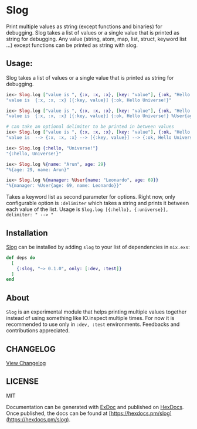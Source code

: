 # Slog

Print multiple values as string (except functions and binaries) for debugging. Slog takes a list of values or a single value that is printed as string for debugging. Any value (string, atom, map, list, struct, keyword list ...) except functions can be printed as string with slog.

## Usage:

Slog takes a list of values or a single value that is printed as string for debugging. 

```elixir
iex> Slog.log ["value is ", {:x, :x, :x}, [key: "value"], {:ok, "Hello Universe!"}]
"value is  {:x, :x, :x} [{:key, value}] {:ok, Hello Universe!}"

iex> Slog.log ["value is ", {:x, :x, :x}, [key: "value"], {:ok, "Hello Universe!"}, %User{age: 29, name: "Arun"}]
"value is  {:x, :x, :x} [{:key, value}] {:ok, Hello Universe!} %User{age: 29, name: Arun}"

# can take an optional delimiter to be printed in between values
iex> Slog.log ["value is ", {:x, :x, :x}, [key: "value"], {:ok, "Hello Universe!"}], delimiter: " --> "
"value is  --> {:x, :x, :x} --> [{:key, value}] --> {:ok, Hello Universe!}"

iex> Slog.log {:hello, "Universe!"}
"{:hello, Universe!}"

iex> Slog.log %{name: "Arun", age: 29}
"%{age: 29, name: Arun}"

iex> Slog.log %{manager: %User{name: "Leonardo", age: 69}}
"%{manager: %User{age: 69, name: Leonardo}}"
```

Takes a keyword list as second parameter for options. Right now, only configurable option is `:delimiter` which takes a string and prints it between each value of the list. Usage is `Slog.log [{:hello}, {:universe}], delimiter: " --> "`

## Installation

[Slog](https://hexdocs.pm/slog/) can be installed
by adding `slog` to your list of dependencies in `mix.exs`:


```elixir
def deps do
  [
    {:slog, "~> 0.1.0", only: [:dev, :test]}
  ]
end
```

## About
`Slog` is an experimental module that helps printing multiple values together instead of using something like IO.inspect multiple times. For now it is recommended to use only in `:dev, :test` environments. Feedbacks and contributions appreciated.

## CHANGELOG

[View Changelog](Changelog.md)

## LICENSE

MIT

Documentation can be generated with [ExDoc](https://github.com/elixir-lang/ex_doc)
and published on [HexDocs](https://hexdocs.pm). Once published, the docs can
be found at [https://hexdocs.pm/slog](https://hexdocs.pm/slog).

